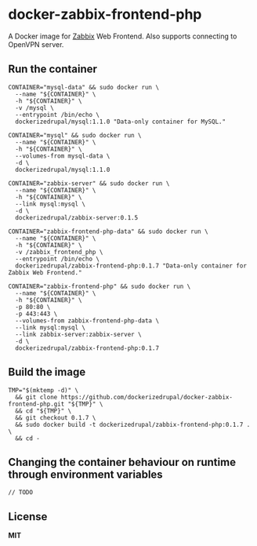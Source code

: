 # docker-zabbix-frontend-php

A Docker image for [Zabbix](http://www.zabbix.com/) Web Frontend. Also supports connecting to OpenVPN server.

## Run the container

    CONTAINER="mysql-data" && sudo docker run \
      --name "${CONTAINER}" \
      -h "${CONTAINER}" \
      -v /mysql \
      --entrypoint /bin/echo \
      dockerizedrupal/mysql:1.1.0 "Data-only container for MySQL."

    CONTAINER="mysql" && sudo docker run \
      --name "${CONTAINER}" \
      -h "${CONTAINER}" \
      --volumes-from mysql-data \
      -d \
      dockerizedrupal/mysql:1.1.0

    CONTAINER="zabbix-server" && sudo docker run \
      --name "${CONTAINER}" \
      -h "${CONTAINER}" \
      --link mysql:mysql \
      -d \
      dockerizedrupal/zabbix-server:0.1.5

    CONTAINER="zabbix-frontend-php-data" && sudo docker run \
      --name "${CONTAINER}" \
      -h "${CONTAINER}" \
      -v /zabbix_frontend_php \
      --entrypoint /bin/echo \
      dockerizedrupal/zabbix-frontend-php:0.1.7 "Data-only container for Zabbix Web Frontend."

    CONTAINER="zabbix-frontend-php" && sudo docker run \
      --name "${CONTAINER}" \
      -h "${CONTAINER}" \
      -p 80:80 \
      -p 443:443 \
      --volumes-from zabbix-frontend-php-data \
      --link mysql:mysql \
      --link zabbix-server:zabbix-server \
      -d \
      dockerizedrupal/zabbix-frontend-php:0.1.7

## Build the image

    TMP="$(mktemp -d)" \
      && git clone https://github.com/dockerizedrupal/docker-zabbix-frontend-php.git "${TMP}" \
      && cd "${TMP}" \
      && git checkout 0.1.7 \
      && sudo docker build -t dockerizedrupal/zabbix-frontend-php:0.1.7 . \
      && cd -
      
## Changing the container behaviour on runtime through environment variables

    // TODO

## License

**MIT**

